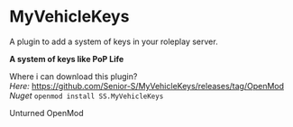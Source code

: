 # MyVehicleKeys
A plugin to add a system of keys in your roleplay server.

**A system of keys like PoP Life**

Where i can download this plugin?<br />
*Here:* https://github.com/Senior-S/MyVehicleKeys/releases/tag/OpenMod <br />
*Nuget* `openmod install SS.MyVehicleKeys`

Unturned OpenMod
